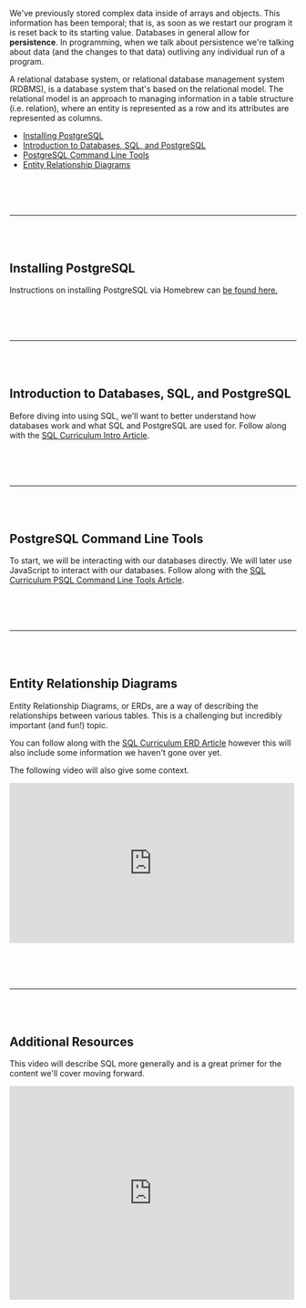 We've previously stored complex data inside of arrays and objects. This information has been temporal; that is, as soon as we restart our program it is reset back to its starting value. Databases in general allow for **persistence**. In programming, when we talk about persistence we're talking about data (and the changes to that data) outliving any individual run of a program.

A relational database system, or relational database management system (RDBMS), is a database system that's based on the relational model. The relational model is an approach to managing information in a table structure (i.e. relation), where an entity is represented as a row and its attributes are represented as columns.

* [Installing PostgreSQL](#installing-postgresql)
* [Introduction to Databases, SQL, and PostgreSQL](#introduction-to-databases-sql-and-postgresql)
* [PostgreSQL Command Line Tools](#postgresql-command-line-tools)
* [Entity Relationship Diagrams](#entity-relationship-diagrams)

<hr style="margin: 5rem 0;"/>

## Installing PostgreSQL

Instructions on installing PostgreSQL via Homebrew can [be found here.](https://github.com/gSchool/sql-curriculum/blob/master/Install%20-%20Homebrew.md)

<hr style="margin: 5rem 0;"/>

## Introduction to Databases, SQL, and PostgreSQL

Before diving into using SQL, we'll want to better understand how databases work and what SQL and PostgreSQL are used for. Follow along with the [SQL Curriculum Intro Article](https://github.com/gSchool/sql-curriculum/blob/master/Intro.md).

<hr style="margin: 5rem 0;"/>

## PostgreSQL Command Line Tools

To start, we will be interacting with our databases directly. We will later use JavaScript to interact with our databases. Follow along with the [SQL Curriculum PSQL Command Line Tools Article](https://github.com/gSchool/sql-curriculum/blob/master/PSQL.md).

<hr style="margin: 5rem 0;"/>

## Entity Relationship Diagrams

Entity Relationship Diagrams, or ERDs, are a way of describing the relationships between various tables. This is a challenging but incredibly important (and fun!) topic.

You can follow along with the [SQL Curriculum ERD Article](https://github.com/gSchool/sql-curriculum/blob/master/Entity%20Relationship%20Diagrams.md) however this will also include some information we haven't gone over yet.

The following video will also give some context.

<iframe src="https://player.vimeo.com/video/142034756?byline=0&portrait=0" width="500" height="281" frameborder="0" webkitallowfullscreen mozallowfullscreen allowfullscreen></iframe>

<hr style="margin: 5rem 0;"/>

## Additional Resources

This video will describe SQL more generally and is a great primer for the content we'll cover moving forward.

<iframe src="https://player.vimeo.com/video/142036155" width="500" height="375" frameborder="0" webkitallowfullscreen mozallowfullscreen allowfullscreen></iframe>


<!-- ## Write some SQL!

Go through https://github.com/gSchool/intro-to-relational-databases -->
